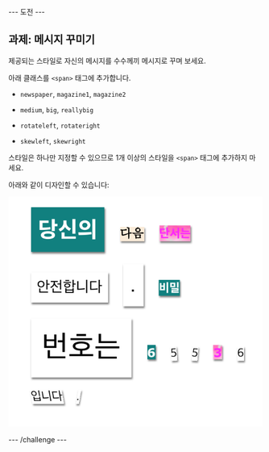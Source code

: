\--- 도전 \---

## 과제: 메시지 꾸미기

제공되는 스타일로 자신의 메시지를 수수께끼 메시지로 꾸며 보세요.

아래 클래스를 `<span>` 태그에 추가합니다.

+ `newspaper`, `magazine1`, `magazine2`

+ `medium`, `big`, `reallybig`

+ `rotateleft`, `rotateright`

+ `skewleft`, `skewright`

스타일은 하나만 지정할 수 있으므로 1개 이상의 스타일을 `<span>` 태그에 추가하지 마세요.

아래와 같이 디자인할 수 있습니다:

![스크린샷](images/letter-challenge1.png)

\--- /challenge \---